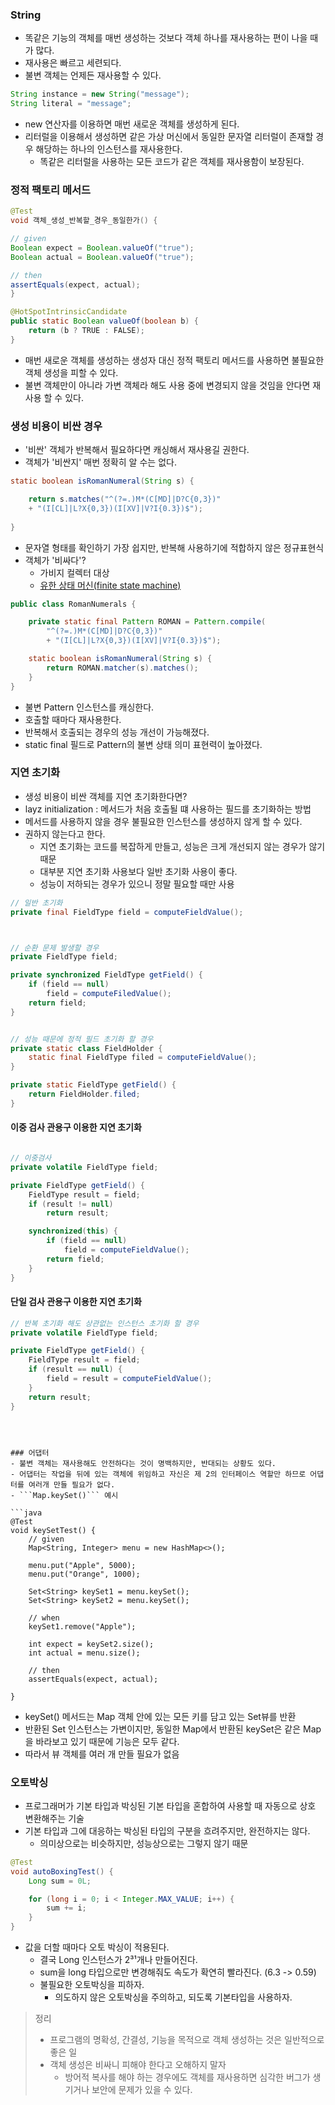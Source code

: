 

### String
- 똑같은 기능의 객체를 매번 생성하는 것보다 객체 하나를 재사용하는 편이 나을 때가 많다.
- 재사용은  빠르고 세련되다.
- 불변 객체는 언제든 재사용할 수 있다.

```java
String instance = new String("message");
String literal = "message"; 
```

- new 연산자를 이용하면 매번 새로운 객체를 생성하게 된다.
- 리터럴을 이용해서 생성하면 같은 가상 머신에서 동일한 문자열 리터럴이 존재할 경우 해당하는 하나의 인스턴스를 재사용한다.
	- 똑같은 리터럴을 사용하는 모든 코드가 같은 객체를 재사용함이 보장된다.

###  정적 팩토리 메서드
```java
@Test
void 객체_생성_반복할_경우_동일한가() {

// given
Boolean expect = Boolean.valueOf("true");
Boolean actual = Boolean.valueOf("true");

// then
assertEquals(expect, actual); 
}

```

```java
@HotSpotIntrinsicCandidate  
public static Boolean valueOf(boolean b) {  
    return (b ? TRUE : FALSE);  
}
```
- 매번 새로운 객체를 생성하는 생성자 대신 정적 팩토리 메서드를 사용하면 불필요한 객체 생성을 피할 수 있다.
- 불변 객체만이 아니라 가변 객체라 해도 사용 중에 변경되지 않을 것임을 안다면 재사용 할 수 있다.


### 생성 비용이 비싼 경우
- '비싼' 객체가 반복해서 필요하다면 캐싱해서 재사용길 권한다.
- 객체가 '비싼지' 매번 정확히 알 수는 없다.

```java
static boolean isRomanNumeral(String s) {

	return s.matches("^(?=.)M*(C[MD]|D?C{0,3})"
	+ "(I[CL]|L?X{0,3})(I[XV]|V?I{0.3})$");
	
}
```

- 문자열 형태를 확인하기 가장 쉽지만, 반복해 사용하기에 적합하지 않은 정규표현식
- 객체가 '비싸다'?
	- 가비지 컬렉터 대상
	- [유한 상태 머신(finite state machine)](http://aispiration.com/nlp2/regex-under-the-hood.html)

```java
public class RomanNumerals {

	private static final Pattern ROMAN = Pattern.compile(
		"^(?=.)M*(C[MD]|D?C{0,3})"
		+ "(I[CL]|L?X{0,3})(I[XV]|V?I{0.3})$");

	static boolean isRomanNumeral(String s) {
		return ROMAN.matcher(s).matches();
	}
}
```

- 불변 Pattern 인스턴스를 캐싱한다.
- 호출할 때마다 재사용한다.
- 반복해서 호출되는 경우의 성능 개선이 가능해졌다.
- static final 필드로 Pattern의 불변 상태 의미 표현력이 높아졌다.


### 지연 초기화

- 생성 비용이 비싼 객체를 지연 초기화한다면?
- layz initialization : 메서드가 처음 호출될 떄 사용하는 필드를 초기화하는 방법
- 메서드를 사용하지 않을 경우 불필요한 인스턴스를 생성하지 않게 할 수 있다.
- 권하지 않는다고 한다.
	- 지연 초기화는 코드를 복잡하게 만들고, 성능은 크게 개선되지 않는 경우가 않기 때문
	- 대부분 지연 초기화 사용보다 일반 초기화 사용이 좋다.
	- 성능이 저하되는 경우가 있으니 정말 필요할 때만 사용


```java
// 일반 초기화
private final FieldType field = computeFieldValue();



// 순환 문제 발생할 경우
private FieldType field;

private synchronized FieldType getField() {
    if (field == null)
        field = computeFiledValue();
    return field;
}

```


```java

// 성능 때문에 정적 필드 초기화 할 경우
private static class FieldHolder {
    static final FieldType filed = computeFieldValue();
}

private static FieldType getField() {
    return FieldHolder.filed;
}

```


#### 이중 검사  관용구 이용한 지연 초기화
```java

// 이중검사
private volatile FieldType field;

private FieldType getField() {
    FieldType result = field;
    if (result != null)
        return result;

    synchronized(this) {
        if (field == null)
            field = computeFieldValue();
        return field;
    }
}

```

#### 단일 검사  관용구 이용한 지연 초기화

```java
// 반복 초기화 해도 상관없는 인스턴스 초기화 할 경우
private volatile FieldType field;

private FieldType getField() {
    FieldType result = field;
    if (result == null) {
        field = result = computeFieldValue();
    }
    return result;
}
```
```



### 어댑터
- 불변 객체는 재사용해도 안전하다는 것이 명백하지만, 반대되는 상황도 있다.
- 어댑터는 작업을 뒤에 있는 객체에 위임하고 자신은 제 2의 인터페이스 역할만 하므로 어댑터를 여러개 만들 필요가 없다.
- ```Map.keySet()``` 예시

```java
@Test
void keySetTest() {
	// given
	Map<String, Integer> menu = new HashMap<>();

	menu.put("Apple", 5000);
    menu.put("Orange", 1000);

    Set<String> keySet1 = menu.keySet();
    Set<String> keySet2 = menu.keySet();

	// when 
    keySet1.remove("Apple");

	int expect = keySet2.size();
	int actual = menu.size();

	// then
	assertEquals(expect, actual);

}
```

- keySet() 메서드는 Map 객체 안에 있는 모든 키를 담고 있는 Set뷰를 반환
- 반환된 Set 인스턴스는 가변이지만, 동일한 Map에서 반환된 keySet은 같은 Map을 바라보고 있기 때문에 기능은 모두 같다.
- 따라서 뷰 객체를 여러 개 만들 필요가 없음

### 오토박싱
- 프로그래머가 기본 타입과 박싱된 기본 타입을 혼합하여 사용할 때 자동으로 상호 변환해주는 기술
- 기본 타입과 그에 대응하는 박싱된 타입의 구분을 흐려주지만, 완전하지는 않다.
	- 의미상으로는 비슷하지만, 성능상으로는 그렇지 않기 때문
```java
@Test
void autoBoxingTest() {
	Long sum = 0L;

	for (long i = 0; i < Integer.MAX_VALUE; i++) {
		sum += i;
	}
}
```

- 값을 더할 때마다 오토 박싱이 적용된다.
	- 결국 Long 인스턴스가 2³¹개나 만들어진다.
	- sum을 long 타입으로만 변경해줘도 속도가 확연히 빨라진다. (6.3 -> 0.59)
	- 불필요한 오토박싱을 피하자.
		- 의도하지 않은 오토박싱을 주의하고, 되도록 기본타입을 사용하자.

> 정리
> - 프로그램의 명확성, 간결성, 기능을 목적으로 객체 생성하는 것은 일반적으로 좋은 일
> - 객체 생성은 비싸니 피해야 한다고 오해하지 말자
> 	- 방어적 복사를 해야 하는 경우에도 객체를 재사용하면 심각한 버그가 생기거나 보안에 문제가 있을 수 있다.



